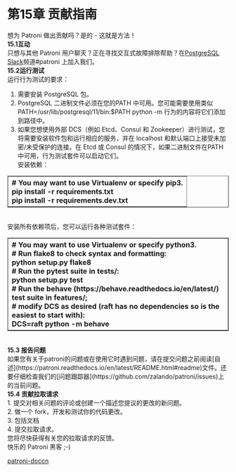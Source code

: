 # 第15章 贡献指南<br>
想为 Patroni 做出贡献吗？是的 - 这就是方法！<br>
<b>15.1互动</b><br>
只想与其他 Patroni 用户聊天？正在寻找交互式故障排除帮助？在[PostgreSQL Slack](https://postgres-slack.herokuapp.com/)频道#patroni 上加入我们。<br>
<b>15.2运行测试</b><br>
运行行为测试的要求：<br>
1. 需要安装 PostgreSQL 包。<br>
2. PostgreSQL 二进制文件必须在您的PATH 中可用。您可能需要使用类似PATH=/usr/lib/postgresql/11/bin:$PATH python -m 行为的内容将它们添加到路径中。<br>
3. 如果您想使用外部 DCS（例如 Etcd、Consul 和 Zookeeper）进行测试，您将需要安装软件包和运行相应的服务，并在 localhost 和默认端口上接受未加密/未受保护的连接。在 Etcd 或 Consul 的情况下，如果二进制文件在PATH中可用，行为测试套件可以启动它们。<br>
安装依赖：<br>
<table border="1"><tr><th align="left">
# You may want to use Virtualenv or specify pip3.<br>
pip install -r requirements.txt<br>
pip install -r requirements.dev.txt
</th></tr></table><br>
安装所有依赖项后，您可以运行各种测试套件：<br>
<table border="1"><tr><th align="left">
# You may want to use Virtualenv or specify python3.<br>
# Run flake8 to check syntax and formatting:<br>
python setup.py flake8<br>
# Run the pytest suite in tests/:<br>
python setup.py test<br>
# Run the behave (https://behave.readthedocs.io/en/latest/) test suite in features/;<br>
# modify DCS as desired (raft has no dependencies so is the easiest to start with):<br>
DCS=raft python -m behave
</th></tr></table><br>
<b>15.3 报告问题</b><br>
如果您有关于patroni的问题或在使用它时遇到问题，请在提交问题之前阅读[自述](https://patroni.readthedocs.io/en/latest/README.html#readme)文件。还要仔细检查我们的[问题跟踪器](https://github.com/zalando/patroni/issues)上的当前问题。<br>
<b>15.4 贡献拉取请求</b><br>
1. 提交对相关问题的评论或创建一个描述您提议的更改的新问题。<br>
2. 做一个 fork，开发和测试你的代码更改。<br>
3. 包括文档<br>
4. 提交拉取请求。<br>
您将尽快获得有关您的拉取请求的反馈。<br>
快乐的 Patroni 黑客 ;-)

[patroni-doccn](https://github.com/postgres-cn/patroni-doccn/blob/main/README.md)
